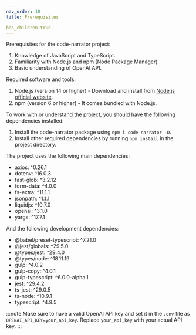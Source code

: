 ```yaml
---
nav_order: 10
title: Prerequisites

has_children:true
---
```


Prerequisites for the code-narrator project:

1. Knowledge of JavaScript and TypeScript.
2. Familiarity with Node.js and npm (Node Package Manager).
3. Basic understanding of OpenAI API.

Required software and tools:

1. Node.js (version 14 or higher) - Download and install from [Node.js official website](https://nodejs.org/).
2. npm (version 6 or higher) - It comes bundled with Node.js.

To work with or understand the project, you should have the following dependencies installed:

1. Install the code-narrator package using `npm i code-narrator -D`.
2. Install other required dependencies by running `npm install` in the project directory.

The project uses the following main dependencies:

- axios: ^0.26.1
- dotenv: ^16.0.3
- fast-glob: ^3.2.12
- form-data: ^4.0.0
- fs-extra: ^11.1.1
- jsonpath: ^1.1.1
- liquidjs: ^10.7.0
- openai: ^3.1.0
- yargs: ^17.7.1

And the following development dependencies:

- @babel/preset-typescript: ^7.21.0
- @jest/globals: ^29.5.0
- @types/jest: ^29.4.0
- @types/node: ^18.11.19
- gulp: ^4.0.2
- gulp-copy: ^4.0.1
- gulp-typescript: ^6.0.0-alpha.1
- jest: ^29.4.2
- ts-jest: ^29.0.5
- ts-node: ^10.9.1
- typescript: ^4.9.5

:::note
Make sure to have a valid OpenAI API key and set it in the `.env` file as `OPENAI_API_KEY=your_api_key`. Replace `your_api_key` with your actual API key.
:::